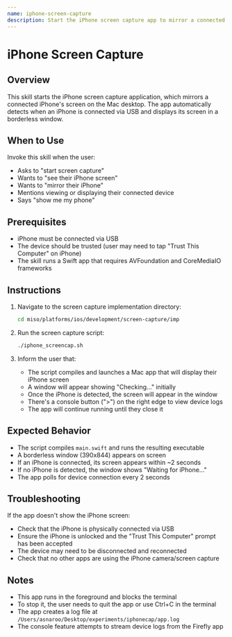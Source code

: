 ```yaml
---
name: iphone-screen-capture
description: Start the iPhone screen capture app to mirror a connected iPhone's screen on macOS. Use when the user wants to view their iPhone screen, mirror their device, or start screen capture.
---
```


# iPhone Screen Capture

## Overview

This skill starts the iPhone screen capture application, which mirrors a connected iPhone's screen on the Mac desktop. The app automatically detects when an iPhone is connected via USB and displays its screen in a borderless window.

## When to Use

Invoke this skill when the user:
- Asks to "start screen capture"
- Wants to "see their iPhone screen"
- Wants to "mirror their iPhone"
- Mentions viewing or displaying their connected device
- Says "show me my phone"

## Prerequisites

- iPhone must be connected via USB
- The device should be trusted (user may need to tap "Trust This Computer" on iPhone)
- The skill runs a Swift app that requires AVFoundation and CoreMediaIO frameworks

## Instructions

1. Navigate to the screen capture implementation directory:
   ```bash
   cd miso/platforms/ios/development/screen-capture/imp
   ```

2. Run the screen capture script:
   ```bash
   ./iphone_screencap.sh
   ```

3. Inform the user that:
   - The script compiles and launches a Mac app that will display their iPhone screen
   - A window will appear showing "Checking..." initially
   - Once the iPhone is detected, the screen will appear in the window
   - There's a console button (">") on the right edge to view device logs
   - The app will continue running until they close it

## Expected Behavior

- The script compiles `main.swift` and runs the resulting executable
- A borderless window (390x844) appears on screen
- If an iPhone is connected, its screen appears within ~2 seconds
- If no iPhone is detected, the window shows "Waiting for iPhone..."
- The app polls for device connection every 2 seconds

## Troubleshooting

If the app doesn't show the iPhone screen:
- Check that the iPhone is physically connected via USB
- Ensure the iPhone is unlocked and the "Trust This Computer" prompt has been accepted
- The device may need to be disconnected and reconnected
- Check that no other apps are using the iPhone camera/screen capture

## Notes

- This app runs in the foreground and blocks the terminal
- To stop it, the user needs to quit the app or use Ctrl+C in the terminal
- The app creates a log file at `/Users/asnaroo/Desktop/experiments/iphonecap/app.log`
- The console feature attempts to stream device logs from the Firefly app
